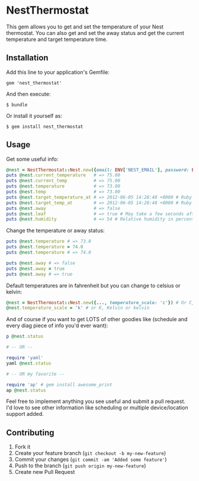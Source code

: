 # NestThermostat

This gem allows you to get and set the temperature of your Nest
thermostat. You can also get and set the away status and get the
current temperature and target temperature time.

## Installation

Add this line to your application's Gemfile:

    gem 'nest_thermostat'

And then execute:

    $ bundle

Or install it yourself as:

    $ gem install nest_thermostat

## Usage
Get some useful info:
```ruby
@nest = NestThermostat::Nest.new({email: ENV['NEST_EMAIL'], password: ENV['NEST_PASS']})
puts @nest.current_temperature   # => 75.00
puts @nest.current_temp          # => 75.00
puts @nest.temperature           # => 73.00
puts @nest.temp                  # => 73.00
puts @nest.target_temperature_at # => 2012-06-05 14:28:48 +0000 # Ruby date object or false
puts @nest.target_temp_at        # => 2012-06-05 14:28:48 +0000 # Ruby date object or false
puts @nest.away                  # => false
puts @nest.leaf                  # => true # May take a few seconds after a temp change
puts @nest.humidity              # => 54 # Relative humidity in percent
```

Change the temperature or away status:
```ruby
puts @nest.temperature # => 73.0
puts @nest.temperature = 74.0
puts @nest.temperature # => 74.0

puts @nest.away # => false
puts @nest.away = true
puts @nest.away # => true
```

Default temperatures are in fahrenheit but you can change to celsius or kelvin:
```ruby
@nest = NestThermostat::Nest.new({..., temperature_scale: 'c'}) # Or C, Celsius or celsius
@nest.temperature_scale = 'k' # or K, Kelvin or kelvin
```

And of course if you want to get LOTS of other goodies like (schedule and every diag piece of info you'd ever want):
```ruby
p @nest.status

# -- OR --

require 'yaml'
yaml @nest.status

# -- OR my favorite --

require 'ap' # gem install awesome_print
ap @nest.status
```
Feel free to implement anything you see useful and submit a pull
request. I'd love to see other information like scheduling or multiple
device/location support added.


## Contributing

1. Fork it
2. Create your feature branch (`git checkout -b my-new-feature`)
3. Commit your changes (`git commit -am 'Added some feature'`)
4. Push to the branch (`git push origin my-new-feature`)
5. Create new Pull Request
